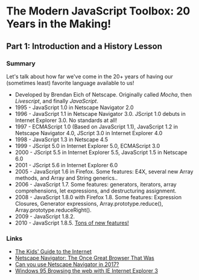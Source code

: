 # The Modern JavaScript Toolbox: 20 Years in the Making!

## Part 1: Introduction and a History Lesson

### Summary

Let's talk about how far we've come in the 20+ years of having our (sometimes least) favorite language available to us!

* Developed by Brendan Eich of Netscape. Originally called _Mocha_, then _Livescript_, and finally _JavaScript_.
* 1995 - JavaScript 1.0 in Netscape Navigator 2.0
* 1996 - JavaScript 1.1 in Netscape Navigator 3.0. JScript 1.0 debuts in Internet Explorer 3.0. No standards at all!
* 1997 - ECMAScript 1.0 (Based on JavaScript 1.1), JavaScript 1.2 in Netscape Navigator 4.0, JScript 3.0 in Internet Explorer 4.0
* 1998 - JavaScript 1.3 in Netscape 4.5
* 1999 - JScript 5.0 in Internet Explorer 5.0, ECMAScript 3.0
* 2000 - JScript 5.5 in Internet Explorer 5.5, JavaScript 1.5 in Netscape 6.0
* 2001 - JScript 5.6 in Internet Explorer 6.0
* 2005 - JavaScript 1.6 in Firefox. Some features: E4X, several new Array methods, and Array and String generics..
* 2006 - JavaScript 1.7. Some features: generators, iterators, array comprehensions, let expressions, and destructuring assignment.
* 2008 - JavaScript 1.8.0 with Firefox 1.8. Some features: Expression Closures, Generator expressions, Array.prototype.reduce(), Array.prototype.reduceRight().
* 2009 - JavaScript 1.8.2.
* 2010 - JavaScript 1.8.5. [Tons of new features!](https://developer.mozilla.org/en-US/docs/Web/JavaScript/New_in_JavaScript/1.8.5)


### Links

* [The Kids' Guide to the Internet](https://www.youtube.com/watch?v=A81IwlDeV6c)
* [Netscape Navigator: The Once Great Browser That Was](https://www.youtube.com/watch?v=2uFSANGLX0g)
* [Can you use Netscape Navigator in 2017?](https://www.youtube.com/watch?v=ku4vx2x-nr4)
* [Windows 95 Browsing the web with IE Internet Explorer 3](https://www.youtube.com/watch?v=owcPXnEDNKg)